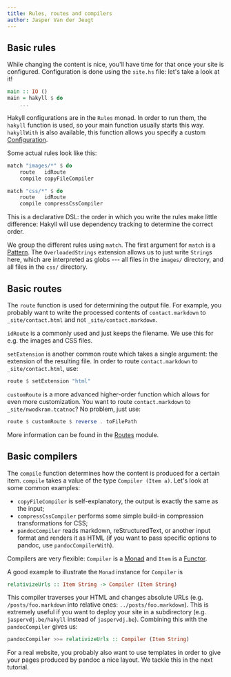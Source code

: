 ```yaml
---
title: Rules, routes and compilers
author: Jasper Van der Jeugt
---
```


Basic rules
-----------

While changing the content is nice, you'll have time for that once your site is
configured. Configuration is done using the `site.hs` file: let's take a look at
it!

```haskell
main :: IO ()
main = hakyll $ do
    ...
```

Hakyll configurations are in the `Rules` monad. In order to run them, the
`hakyll` function is used, so your main function usually starts this way.
`hakyllWith` is also available, this function allows you specify a custom
[Configuration].

[Configuration]: /reference/Hakyll-Core-Configuration.html

Some actual rules look like this:

```haskell
match "images/*" $ do
    route   idRoute
    compile copyFileCompiler

match "css/*" $ do
    route   idRoute
    compile compressCssCompiler

```

This is a declarative DSL: the order in which you write the rules make little
difference: Hakyll will use dependency tracking to determine the correct order.

We group the different rules using `match`. The first argument for `match` is a
[Pattern]. The `OverloadedStrings` extension allows us to just write `String`s
here, which are interpreted as globs --- all files in the `images/` directory,
and all files in the `css/` directory.

[Pattern]: /reference/Hakyll-Core-Identifier-Pattern.html

Basic routes
------------

The `route` function is used for determining the output file. For example, you
probably want to write the processed contents of `contact.markdown` to
`_site/contact.html` and not `_site/contact.markdown`.

`idRoute` is a commonly used and just keeps the filename. We use this for e.g.
the images and CSS files.

`setExtension` is another common route which takes a single argument: the
extension of the resulting file. In order to route `contact.markdown` to
`_site/contact.html`, use:

```haskell
route $ setExtension "html"
```

`customRoute` is a more advanced higher-order function which allows for even
more customization. You want to route `contact.markdown` to
`_site/nwodkram.tcatnoc`? No problem, just use:

```haskell
route $ customRoute $ reverse . toFilePath
```

More information can be found in the [Routes] module.

[Routes]: /reference/Hakyll-Core-Routes.html

Basic compilers
---------------

The `compile` function determines how the content is produced for a certain
item. `compile` takes a value of the type `Compiler (Item a)`. Let's look at
some common examples:

- `copyFileCompiler` is self-explanatory, the output is exactly the same as the
  input;
- `compressCssCompiler` performs some simple build-in compression
  transformations for CSS;
- `pandocCompiler` reads markdown, reStructuredText, or another input format and
  renders it as HTML (if you want to pass specific options to pandoc, use
  `pandocCompilerWith`).

Compilers are very flexible: `Compiler` is a [Monad] and `Item` is a [Functor].

[Monad]: http://learnyouahaskell.com/a-fistful-of-monads
[Functor]: http://learnyouahaskell.com/functors-applicative-functors-and-monoids

A good example to illustrate the `Monad` instance for `Compiler` is

```haskell
relativizeUrls :: Item String -> Compiler (Item String)
```

This compiler traverses your HTML and changes absolute URLs (e.g.
`/posts/foo.markdown` into relative ones: `../posts/foo.markdown`). This is
extremely useful if you want to deploy your site in a subdirectory (e.g.
`jaspervdj.be/hakyll` instead of `jaspervdj.be`). Combining this with the
`pandocCompiler` gives us:

```haskell
pandocCompiler >>= relativizeUrls :: Compiler (Item String)
```

For a real website, you probably also want to use templates in order to give
your pages produced by pandoc a nice layout. We tackle this in the next
tutorial.
